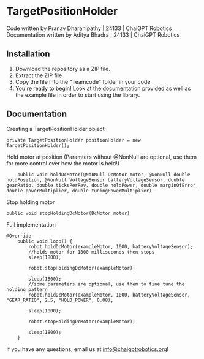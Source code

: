# TargetPositionHolder
Code written by Pranav Dharanipathy | 24133 | ChaiGPT Robotics
Documentation written by Aditya Bhadra | 24133 | ChaiGPT Robotics

## Installation

1. Download the repository as a ZIP file.
2. Extract the ZIP file
3. Copy the file into the "Teamcode" folder in your code
4. You're ready to begin! Look at the documentation provided as well as the example file in order to start using the library.

## Documentation

Creating a TargetPositionHolder object
```
private TargetPositionHolder positionHolder = new TargetPositionHolder();
```
Hold motor at position (Paramters without @NonNull are optional, use them for more control over how the motor is held!)
```
    public void holdDcMotor(@NonNull DcMotor motor, @NonNull double holdPosition, @NonNull VoltageSensor batteryVoltageSensor, double gearRatio, double ticksPerRev, double holdPower, double marginOfError, double powerMultiplier, double tuningPowerMultiplier)
```
Stop holding motor
```
public void stopHoldingDcMotor(DcMotor motor)
```
Full implementation
```
@Override
    public void loop() {
        robot.holdDcMotor(exampleMotor, 1000, batteryVoltageSensor);
        //holds motor for 1800 milliseconds then stops
        sleep(1800);

        robot.stopHoldingDcMotor(exampleMotor);

        sleep(1800);
        //some parameters are optional, use them to fine tune the holding pattern
        robot.holdDcMotor(exampleMotor, 1000, batteryVoltageSensor, "GEAR_RATIO", 2.5, "HOLD_POWER", 0.08);

        sleep(1800);

        robot.stopHoldingDcMotor(exampleMotor);

        sleep(1800);
    }
```

If you have any questions, email us at info@chaigptrobotics.org!
